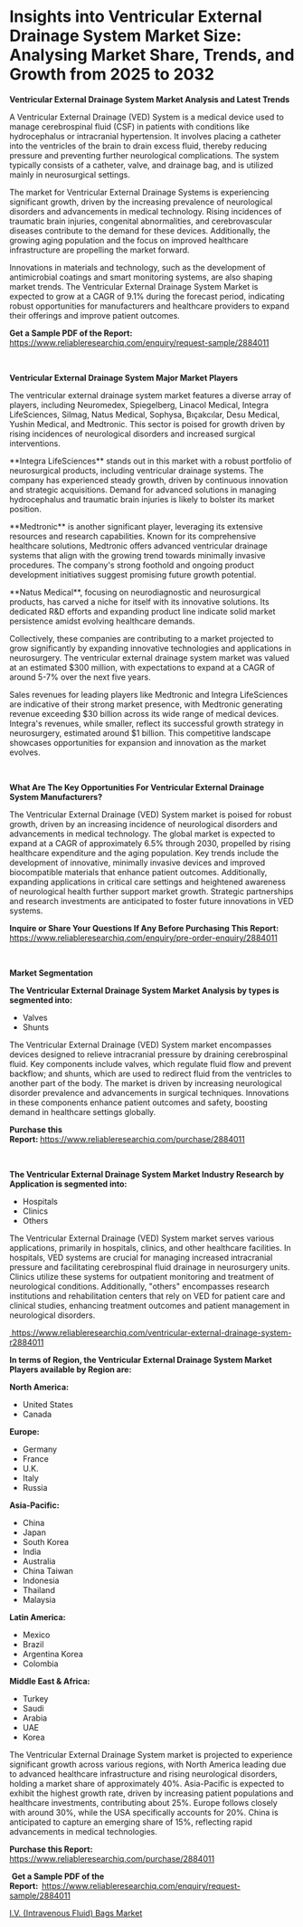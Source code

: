 <p><h1>Insights into Ventricular External Drainage System Market Size: Analysing Market Share, Trends, and Growth from 2025 to 2032</h1></p><p><strong>Ventricular External Drainage System Market Analysis and Latest Trends</strong></p>
<p><p>A Ventricular External Drainage (VED) System is a medical device used to manage cerebrospinal fluid (CSF) in patients with conditions like hydrocephalus or intracranial hypertension. It involves placing a catheter into the ventricles of the brain to drain excess fluid, thereby reducing pressure and preventing further neurological complications. The system typically consists of a catheter, valve, and drainage bag, and is utilized mainly in neurosurgical settings.</p><p>The market for Ventricular External Drainage Systems is experiencing significant growth, driven by the increasing prevalence of neurological disorders and advancements in medical technology. Rising incidences of traumatic brain injuries, congenital abnormalities, and cerebrovascular diseases contribute to the demand for these devices. Additionally, the growing aging population and the focus on improved healthcare infrastructure are propelling the market forward. </p><p>Innovations in materials and technology, such as the development of antimicrobial coatings and smart monitoring systems, are also shaping market trends. The Ventricular External Drainage System Market is expected to grow at a CAGR of 9.1% during the forecast period, indicating robust opportunities for manufacturers and healthcare providers to expand their offerings and improve patient outcomes.</p></p>
<p><strong>Get a Sample PDF of the Report:&nbsp;</strong> <a href="https://www.reliableresearchiq.com/enquiry/request-sample/2884011?utm_campaign=3136&utm_medium=2&utm_source=Github&utm_content=ia&utm_term=13032025&utm_id=ventricular-external-drainage-system">https://www.reliableresearchiq.com/enquiry/request-sample/2884011</a></p>
<p>&nbsp;</p>
<p><strong>Ventricular External Drainage System Major Market Players</strong></p>
<p><p>The ventricular external drainage system market features a diverse array of players, including Neuromedex, Spiegelberg, Linacol Medical, Integra LifeSciences, Silmag, Natus Medical, Sophysa, Bıçakcılar, Desu Medical, Yushin Medical, and Medtronic. This sector is poised for growth driven by rising incidences of neurological disorders and increased surgical interventions.</p><p>**Integra LifeSciences** stands out in this market with a robust portfolio of neurosurgical products, including ventricular drainage systems. The company has experienced steady growth, driven by continuous innovation and strategic acquisitions. Demand for advanced solutions in managing hydrocephalus and traumatic brain injuries is likely to bolster its market position.</p><p>**Medtronic** is another significant player, leveraging its extensive resources and research capabilities. Known for its comprehensive healthcare solutions, Medtronic offers advanced ventricular drainage systems that align with the growing trend towards minimally invasive procedures. The company's strong foothold and ongoing product development initiatives suggest promising future growth potential.</p><p>**Natus Medical**, focusing on neurodiagnostic and neurosurgical products, has carved a niche for itself with its innovative solutions. Its dedicated R&D efforts and expanding product line indicate solid market persistence amidst evolving healthcare demands.</p><p>Collectively, these companies are contributing to a market projected to grow significantly by expanding innovative technologies and applications in neurosurgery. The ventricular external drainage system market was valued at an estimated $300 million, with expectations to expand at a CAGR of around 5-7% over the next five years.</p><p>Sales revenues for leading players like Medtronic and Integra LifeSciences are indicative of their strong market presence, with Medtronic generating revenue exceeding $30 billion across its wide range of medical devices. Integra's revenues, while smaller, reflect its successful growth strategy in neurosurgery, estimated around $1 billion. This competitive landscape showcases opportunities for expansion and innovation as the market evolves.</p></p>
<p>&nbsp;</p>
<p><strong>What Are The Key Opportunities For Ventricular External Drainage System Manufacturers?</strong></p>
<p><p>The Ventricular External Drainage (VED) System market is poised for robust growth, driven by an increasing incidence of neurological disorders and advancements in medical technology. The global market is expected to expand at a CAGR of approximately 6.5% through 2030, propelled by rising healthcare expenditure and the aging population. Key trends include the development of innovative, minimally invasive devices and improved biocompatible materials that enhance patient outcomes. Additionally, expanding applications in critical care settings and heightened awareness of neurological health further support market growth. Strategic partnerships and research investments are anticipated to foster future innovations in VED systems.</p></p>
<p><strong>Inquire or Share Your Questions If Any Before Purchasing This Report:</strong> <a href="https://www.reliableresearchiq.com/enquiry/pre-order-enquiry/2884011?utm_campaign=3136&utm_medium=2&utm_source=Github&utm_content=ia&utm_term=13032025&utm_id=ventricular-external-drainage-system">https://www.reliableresearchiq.com/enquiry/pre-order-enquiry/2884011</a></p>
<p>&nbsp;</p>
<p><strong>Market Segmentation</strong></p>
<p><strong>The Ventricular External Drainage System Market Analysis by types is segmented into:</strong></p>
<p><ul><li>Valves</li><li>Shunts</li></ul></p>
<p><p>The Ventricular External Drainage (VED) System market encompasses devices designed to relieve intracranial pressure by draining cerebrospinal fluid. Key components include valves, which regulate fluid flow and prevent backflow; and shunts, which are used to redirect fluid from the ventricles to another part of the body. The market is driven by increasing neurological disorder prevalence and advancements in surgical techniques. Innovations in these components enhance patient outcomes and safety, boosting demand in healthcare settings globally.</p></p>
<p><strong>Purchase this Report:&nbsp;</strong><a href="https://www.reliableresearchiq.com/purchase/2884011?utm_campaign=3136&utm_medium=2&utm_source=Github&utm_content=ia&utm_term=13032025&utm_id=ventricular-external-drainage-system">https://www.reliableresearchiq.com/purchase/2884011</a></p>
<p>&nbsp;</p>
<p><strong>The Ventricular External Drainage System Market Industry Research by Application is segmented into:</strong></p>
<p><ul><li>Hospitals</li><li>Clinics</li><li>Others</li></ul></p>
<p><p>The Ventricular External Drainage (VED) System market serves various applications, primarily in hospitals, clinics, and other healthcare facilities. In hospitals, VED systems are crucial for managing increased intracranial pressure and facilitating cerebrospinal fluid drainage in neurosurgery units. Clinics utilize these systems for outpatient monitoring and treatment of neurological conditions. Additionally, "others" encompasses research institutions and rehabilitation centers that rely on VED for patient care and clinical studies, enhancing treatment outcomes and patient management in neurological disorders.</p></p>
<p><a href="https://www.reliableresearchiq.com/ventricular-external-drainage-system-r2884011?utm_campaign=3136&utm_medium=2&utm_source=Github&utm_content=ia&utm_term=13032025&utm_id=ventricular-external-drainage-system">&nbsp;https://www.reliableresearchiq.com/ventricular-external-drainage-system-r2884011</a></p>
<p><strong>In terms of Region, the Ventricular External Drainage System Market Players available by Region are:</strong></p>
<p>
    <p> <strong> North America: </strong>
        <ul>
            <li>United States</li>
            <li>Canada</li>
        </ul>
        </p> 
    <p> <strong> Europe: </strong>
        <ul>
            <li>Germany</li>
            <li>France</li>
            <li>U.K.</li>
            <li>Italy</li>
            <li>Russia</li>
        </ul>
        </p> 
    <p> <strong> Asia-Pacific: </strong>
        <ul>
            <li>China</li>
            <li>Japan</li>
            <li>South Korea</li>
            <li>India</li>
            <li>Australia</li>
            <li>China Taiwan</li>
            <li>Indonesia</li>
            <li>Thailand</li>
            <li>Malaysia</li>
        </ul>
        </p> 
    <p> <strong> Latin America: </strong>
        <ul>
            <li>Mexico</li>
            <li>Brazil</li>
            <li>Argentina Korea</li>
            <li>Colombia</li>
        </ul>
        </p> 
    <p> <strong> Middle East & Africa: </strong>
        <ul>
            <li>Turkey</li>
            <li>Saudi</li>
            <li>Arabia</li>
            <li>UAE</li>
            <li>Korea</li>
        </ul>
    </p>
    </p>
<p><p>The Ventricular External Drainage System market is projected to experience significant growth across various regions, with North America leading due to advanced healthcare infrastructure and rising neurological disorders, holding a market share of approximately 40%. Asia-Pacific is expected to exhibit the highest growth rate, driven by increasing patient populations and healthcare investments, contributing about 25%. Europe follows closely with around 30%, while the USA specifically accounts for 20%. China is anticipated to capture an emerging share of 15%, reflecting rapid advancements in medical technologies.</p></p>
<p><strong>Purchase this Report: </strong><a href="https://www.reliableresearchiq.com/purchase/2884011?utm_campaign=3136&utm_medium=2&utm_source=Github&utm_content=ia&utm_term=13032025&utm_id=ventricular-external-drainage-system">https://www.reliableresearchiq.com/purchase/2884011</a></p>
<p>&nbsp;<strong>Get a Sample PDF of the Report:&nbsp;&nbsp;</strong><a href="https://www.reliableresearchiq.com/enquiry/request-sample/2884011?utm_campaign=3136&utm_medium=2&utm_source=Github&utm_content=ia&utm_term=13032025&utm_id=ventricular-external-drainage-system">https://www.reliableresearchiq.com/enquiry/request-sample/2884011</a></p>
<p><strong></strong></p>
<p><p><a href="https://github.com/elodielamto06/Market-Research-Report-List-1/blob/main/iv-intravenous-fluid-bags-market.md?utm_campaign=3136&utm_medium=2&utm_source=Github&utm_content=ia&utm_term=13032025&utm_id=ventricular-external-drainage-system">I.V. (Intravenous Fluid) Bags Market</a></p></p>
